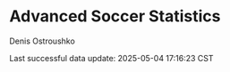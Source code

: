 # Advanced Soccer Statistics
Denis Ostroushko

<!-- gfm -->

Last successful data update: 2025-05-04 17:16:23 CST
